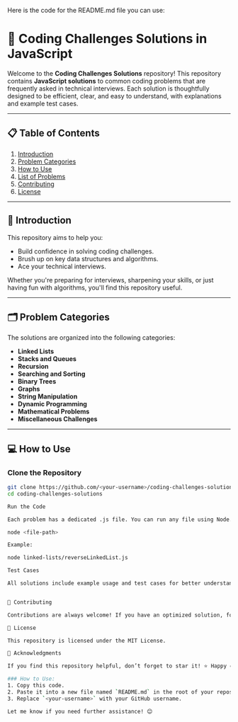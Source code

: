 Here is the code for the README.md file you can use:

# 🚀 Coding Challenges Solutions in JavaScript

Welcome to the **Coding Challenges Solutions** repository! This repository contains **JavaScript solutions** to common coding problems that are frequently asked in technical interviews. Each solution is thoughtfully designed to be efficient, clear, and easy to understand, with explanations and example test cases.

---

## 📋 Table of Contents

1. [Introduction](#introduction)
2. [Problem Categories](#problem-categories)
3. [How to Use](#how-to-use)
4. [List of Problems](#list-of-problems)
5. [Contributing](#contributing)
6. [License](#license)

---

## 📖 Introduction

This repository aims to help you:
- Build confidence in solving coding challenges.
- Brush up on key data structures and algorithms.
- Ace your technical interviews.

Whether you're preparing for interviews, sharpening your skills, or just having fun with algorithms, you'll find this repository useful.

---

## 🗂 Problem Categories

The solutions are organized into the following categories:

- **Linked Lists**
- **Stacks and Queues**
- **Recursion**
- **Searching and Sorting**
- **Binary Trees**
- **Graphs**
- **String Manipulation**
- **Dynamic Programming**
- **Mathematical Problems**
- **Miscellaneous Challenges**

---

## 💻 How to Use

### Clone the Repository
```bash
git clone https://github.com/<your-username>/coding-challenges-solutions.git
cd coding-challenges-solutions

Run the Code

Each problem has a dedicated .js file. You can run any file using Node.js:

node <file-path>

Example:

node linked-lists/reverseLinkedList.js

Test Cases

All solutions include example usage and test cases for better understanding.


🤝 Contributing

Contributions are always welcome! If you have an optimized solution, found a bug, or want to add a new problem, feel free to open an issue or create a pull request.

📜 License

This repository is licensed under the MIT License.

🌟 Acknowledgments

If you find this repository helpful, don’t forget to star it! ⭐ Happy coding! 🚀

### How to Use:
1. Copy this code.
2. Paste it into a new file named `README.md` in the root of your repository.
3. Replace `<your-username>` with your GitHub username.

Let me know if you need further assistance! 😊
